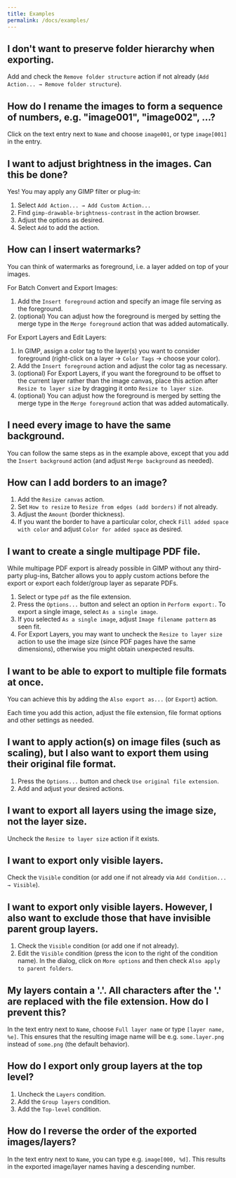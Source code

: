```yaml
---
title: Examples
permalink: /docs/examples/
---
```


## I don't want to preserve folder hierarchy when exporting.

Add and check the `Remove folder structure` action if not already (`Add Action... → Remove folder structure`).


## How do I rename the images to form a sequence of numbers, e.g. "image001", "image002", ...?

Click on the text entry next to `Name` and choose `image001`, or type `image[001]` in the entry.


## I want to adjust brightness in the images. Can this be done?

Yes! You may apply any GIMP filter or plug-in:
1. Select `Add Action... → Add Custom Action...`
2. Find `gimp-drawable-brightness-contrast` in the action browser.
3. Adjust the options as desired.
4. Select `Add` to add the action.


## How can I insert watermarks?

You can think of watermarks as foreground, i.e. a layer added on top of your images.

For Batch Convert and Export Images:
1. Add the `Insert foreground` action and specify an image file serving as the foreground.
2. (optional) You can adjust how the foreground is merged by setting the merge type in the `Merge foreground` action that was added automatically.

For Export Layers and Edit Layers:
1. In GIMP, assign a color tag to the layer(s) you want to consider foreground (right-click on a layer → `Color Tags` → choose your color).
2. Add the `Insert foreground` action and adjust the color tag as necessary.
3. (optional) For Export Layers, if you want the foreground to be offset to the current layer rather than the image canvas, place this action after `Resize to layer size` by dragging it onto `Resize to layer size`.
4. (optional) You can adjust how the foreground is merged by setting the merge type in the `Merge foreground` action that was added automatically.


## I need every image to have the same background.

You can follow the same steps as in the example above, except that you add the `Insert background` action (and adjust `Merge background` as needed).


## How can I add borders to an image?

1. Add the `Resize canvas` action.
2. Set `How to resize` to `Resize from edges (add borders)` if not already.
3. Adjust the `Amount` (border thickness).
4. If you want the border to have a particular color, check `Fill added space with color` and adjust `Color for added space` as desired.


## I want to create a single multipage PDF file.

While multipage PDF export is already possible in GIMP without any third-party plug-ins, Batcher allows you to apply custom actions before the export or export each folder/group layer as separate PDFs.

1. Select or type `pdf` as the file extension.
2. Press the `Options...` button and select an option in `Perform export:`. To export a single image, select `As a single image`.
3. If you selected `As a single image`, adjust `Image filename pattern` as seen fit.
4. For Export Layers, you may want to uncheck the `Resize to layer size` action to use the image size (since PDF pages have the same dimensions), otherwise you might obtain unexpected results.


## I want to be able to export to multiple file formats at once.

You can achieve this by adding the `Also export as...` (or `Export`) action.

Each time you add this action, adjust the file extension, file format options and other settings as needed.


## I want to apply action(s) on image files (such as scaling), but I also want to export them using their original file format.

1. Press the `Options...` button and check `Use original file extension`.
2. Add and adjust your desired actions.


## I want to export all layers using the image size, not the layer size.

Uncheck the `Resize to layer size` action if it exists.


## I want to export only visible layers.

Check the `Visible` condition (or add one if not already via `Add Condition... → Visible`).


## I want to export only visible layers. However, I also want to exclude those that have invisible parent group layers.

1. Check the `Visible` condition (or add one if not already).
2. Edit the `Visible` condition (press the icon to the right of the condition name).
   In the dialog, click on `More options` and then check `Also apply to parent folders`.


## My layers contain a '.'. All characters after the '.' are replaced with the file extension. How do I prevent this?

In the text entry next to `Name`, choose `Full layer name` or type `[layer name, %e]`.
This ensures that the resulting image name will be e.g. `some.layer.png` instead of `some.png` (the default behavior).


## How do I export only group layers at the top level?

1. Uncheck the `Layers` condition.
2. Add the `Group layers` condition.
3. Add the `Top-level` condition.


## How do I reverse the order of the exported images/layers?

In the text entry next to `Name`, you can type e.g. `image[000, %d]`.
This results in the exported image/layer names having a descending number.
